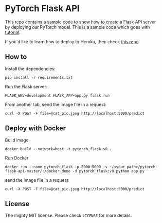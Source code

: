 # PyTorch Flask API

This repo contains a sample code to show how to create a Flask API server by deploying our PyTorch model. This is a sample code which goes with [tutorial](https://pytorch.org/tutorials/intermediate/flask_rest_api_tutorial.html).

If you'd like to learn how to deploy to Heroku, then check [this repo](https://github.com/avinassh/pytorch-flask-api-heroku).


## How to 

Install the dependencies:

    pip install -r requirements.txt


Run the Flask server:

    FLASK_ENV=development FLASK_APP=app.py flask run


From another tab, send the image file in a request:

    curl -X POST -F file=@cat_pic.jpeg http://localhost:5000/predict

## Deploy with Docker

Build image

    docker build --network=host -t pytorch_flask:v0 .

Run Docker

    docker run --name pytorch_flask -p 5000:5000 -v ~/<your path>/pytorch-flask-api-master/:/docker_demo -d pytorch_flask:v0 python app.py

send the image file in a request:

    curl -X POST -F file=@cat_pic.jpeg http://localhost:5000/predict

## License

The mighty MIT license. Please check `LICENSE` for more details.

